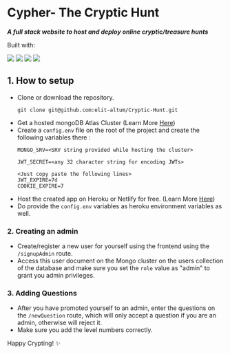 # Cypher- The Cryptic Hunt

***A full stack website to host and deploy online cryptic/treasure hunts***

Built with:
<p>
  <img src="https://img.shields.io/badge/database-mongoDB-brightgreen?style=flat&logo=mongoDB">
  <img src="https://img.shields.io/badge/Backend-Node-green?style=flat&logo=Node.js">
  <img src="https://img.shields.io/badge/Frontend-Material Design-blue?style=flat&logo=material-Design">
  <img src="https://img.shields.io/badge/Template Engine-Pug-purple?style=flat">
</p>

## 1. How to setup
- Clone or download the repository.
  ```
  git clone git@github.com:elit-altum/Cryptic-Hunt.git
  ```
- Get a hosted mongoDB Atlas Cluster (Learn More [Here](https://www.youtube.com/watch?v=rPqRyYJmx2g))
- Create a ```config.env``` file on the root of the project and create the following variables there :
  ```
  MONGO_SRV=<SRV string provided while hosting the cluster>

  JWT_SECRET=<any 32 character string for encoding JWTs>

  <Just copy paste the following lines>
  JWT_EXPIRE=7d
  COOKIE_EXPIRE=7
  ```
- Host the created app on Heroku or Netlify for free. (Learn More [Here](https://www.youtube.com/watch?v=MxfxiR8TVNU))
- Do provide the ```config.env``` variables as heroku environment variables as well.

### 2. Creating an admin
- Create/register a new user for yourself using the frontend using the ```/signupAdmin``` route.
- Access this user document on the Mongo cluster on the users collection of the database and make sure you set the ```role``` value as "admin" to grant you admin privileges.

### 3. Adding Questions
- After you have promoted yourself to an admin, enter the questions on the ```/newQuestion``` route, which will only accept a question if you are an admin, otherwise will reject it.
- Make sure you add the level numbers correctly.

Happy Crypting! ✨
